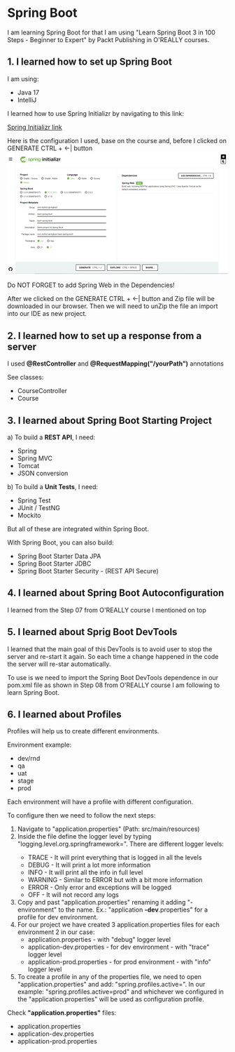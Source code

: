 # Spring Boot
I am learning Spring Boot for that I am using "Learn Spring Boot 3 in 100 Steps - Beginner to Expert" by Packt Publishing in O'REALLY courses.

## 1. I learned how to set up Spring Boot
I am using:
* Java 17
* IntelliJ

I learned how to use Spring Initializr by navigating to this link:

[Spring Initializr link](https://start.spring.io/)

Here is the configuration I used, base on the course and, before I clicked on GENERATE CTRL + <-| button
![Spring Boot Initializr](img/springInitializr.png)

Do NOT FORGET to add Spring Web in the Dependencies!

After we clicked on the GENERATE CTRL + <-| button and Zip file will be downloaded in our browser.
Then we will need to unZip the file an import into our IDE as new project.

## 2. I learned how to set up a response from a server
I used **@RestController** and **@RequestMapping("/yourPath")** annotations

See classes:
* CourseController
* Course

## 3. I learned about Spring Boot Starting Project
a) To build a **REST API**, I need:
* Spring
* Spring MVC
* Tomcat
* JSON conversion

b) To build a **Unit Tests**, I need:
* Spring Test
* JUnit / TestNG
* Mockito

But all of these are integrated within Spring Boot.

With Spring Boot, you can also build:
* Spring Boot Starter Data JPA
* Spring Boot Starter JDBC
* Spring Boot Starter Security - (REST API Secure)

## 4. I learned about Spring Boot Autoconfiguration
I learned from the Step 07 from O'REALLY course I mentioned on top

## 5. I learned about Sprig Boot DevTools
I learned that the main goal of this DevTools is to avoid user to stop the server and re-start it again. So each time a change happened in the code the server will re-star automatically.

To use is we need to import the Spring Boot DevTools dependence in our pom.xml file as shown in Step 08 from O'REALLY course I am following to learn Spring Boot.

## 6. I learned about Profiles
Profiles will help us to create different environments.

Environment example: 
* dev/rnd
* qa
* uat
* stage
* prod

Each environment will have a profile with different configuration.

To configure then we need to follow the next steps:
1. Navigate to "application.properties" (Path: src/main/resources)
2. Inside the file define the logger level by typing "logging.level.org.springframework=<yourDesireLoggerLevel>". There are different logger levels:
   * TRACE - It will print everything that is logged in all the levels
   * DEBUG - It will print a lot more information
   * INFO - It will print all the info in full level
   * WARNING - Similar to ERROR but with a bit more information
   * ERROR - Only error and exceptions will be logged
   * OFF - It will not record any logs
3. Copy and past "application.properties" renaming it adding "-environment" to the name. Ex.: "application **-dev**.properties" for a profile for dev environment.
5. For our project we have created 3 application.properties files for each environment 2 in our case:
   * application.properties - with "debug" logger level
   * application-dev.properties - for dev environment - with "trace" logger level
   * application-prod.properties - for prod environment - with "info" logger level
5. To create a profile in any of the properties file, we need to open "application.properties" and add: "spring.profiles.active=<myEnvironment>". In our example: "spring.profiles.active=prod" and whichever we configured in the "application.properties" will be used as configuration profile.

Check **"application.properties"** files:
* application.properties
* application-dev.properties
* application-prod.properties